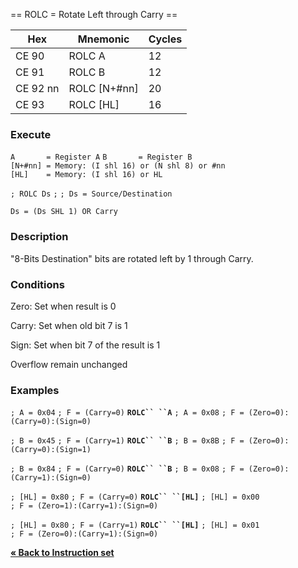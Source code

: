 \== ROLC = Rotate Left through Carry ==

| Hex      | Mnemonic        | Cycles |
| -------- | --------------- | ------ |
| CE 90    | ROLC A          | 12     |
| CE 91    | ROLC B          | 12     |
| CE 92 nn | ROLC \[N+\#nn\] | 20     |
| CE 93    | ROLC \[HL\]     | 16     |

### Execute

`A       = Register A`
`B       = Register B`
`[N+#nn] = Memory: (I shl 16) or (N shl 8) or #nn`
`[HL]    = Memory: (I shl 16) or HL`

`; ROLC Ds`
`;`
`; Ds = Source/Destination`

`Ds = (Ds SHL 1) OR Carry`

### Description

"8-Bits Destination" bits are rotated left by 1 through Carry.

### Conditions

Zero: Set when result is 0

Carry: Set when old bit 7 is 1

Sign: Set when bit 7 of the result is 1

Overflow remain unchanged

### Examples

`; A = 0x04`
`; F = (Carry=0)`
**`ROLC`` ``A`**
`; A = 0x08`
`; F = (Zero=0):(Carry=0):(Sign=0)`

`; B = 0x45`
`; F = (Carry=1)`
**`ROLC`` ``B`**
`; B = 0x8B`
`; F = (Zero=0):(Carry=0):(Sign=1)`

`; B = 0x84`
`; F = (Carry=0)`
**`ROLC`` ``B`**
`; B = 0x08`
`; F = (Zero=0):(Carry=1):(Sign=0)`

`; [HL] = 0x80`
`; F = (Carry=0)`
**`ROLC`` ``[HL]`**
`; [HL] = 0x00`
`; F = (Zero=1):(Carry=1):(Sign=0)`

`; [HL] = 0x80`
`; F = (Carry=1)`
**`ROLC`` ``[HL]`**
`; [HL] = 0x01`
`; F = (Zero=0):(Carry=1):(Sign=0)`

[**« Back to Instruction set**](PM_InstructionList.md "wikilink")